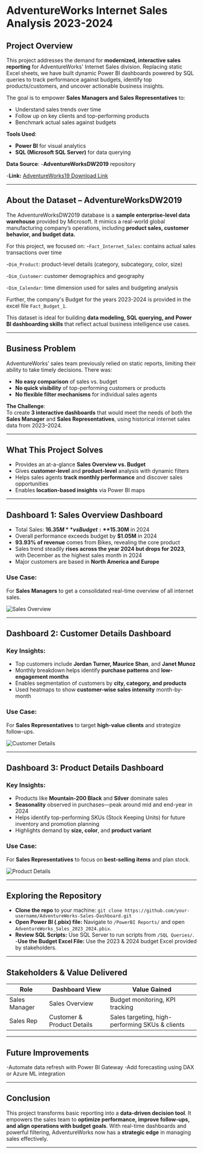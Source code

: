# AdventureWorks Internet Sales Analysis 2023-2024

##  Project Overview

This project addresses the demand for **modernized, interactive sales reporting** for AdventureWorks' Internet Sales division. Replacing static Excel sheets, we have built dynamic Power BI dashboards 
powered by SQL queries to track performance against budgets, identify top products/customers, and uncover actionable business insights.

The goal is to empower **Sales Managers and Sales Representatives** to:
- Understand sales trends over time
- Follow up on key clients and top-performing products
- Benchmark actual sales against budgets

**Tools Used**:  
- **Power BI** for visual analytics  
- **SQL (Microsoft SQL Server)** for data querying  

**Data Source**:
-**AdventureWorksDW2019** repository

-**Link:** <a href="https://github.com/Microsoft/sql-server-samples/releases/download/adventureworks/AdventureWorksDW2019.bak">AdventureWorks19 Download Link</a>

---

## About the Dataset – AdventureWorksDW2019

The AdventureWorksDW2019 database is a **sample enterprise-level data warehouse** provided by Microsoft. It mimics a real-world global manufacturing company’s operations, including **product sales, customer behavior, and budget data.**

For this project, we focused on:
-`Fact_Internet_Sales`: contains actual sales transactions over time

-`Dim_Product`: product-level details (category, subcategory, color, size)

-`Dim_Customer`: customer demographics and geography

-`Dim_Calendar`: time dimension used for sales and budgeting analysis

Further, the company's Budget for the years 2023-2024 is provided in the excel file `Fact_Budget_1`.

This dataset is ideal for building **data modeling, SQL querying, and Power BI dashboarding skills** that reflect actual business intelligence use cases.

___

##  Business Problem

AdventureWorks’ sales team previously relied on static reports, limiting their ability to take timely decisions. There was:
- **No easy comparison** of sales vs. budget
- **No quick visibility** of top-performing customers or products
- **No flexible filter mechanisms** for individual sales agents

**The Challenge**:  
To create **3 interactive dashboards** that would meet the needs of both the **Sales Manager** and **Sales Representatives**, using historical internet sales data from 2023–2024.

___


##  What This Project Solves

- Provides an at-a-glance **Sales Overview vs. Budget**
- Gives **customer-level** and **product-level** analysis with dynamic filters
- Helps sales agents **track monthly performance** and discover sales opportunities
- Enables **location-based insights** via Power BI maps

___

##  Dashboard 1: **Sales Overview Dashboard**

- Total Sales: **$16.35M** vs Budget: **$15.30M**  in 2024
- Overall performance exceeds budget by **$1.05M** in 2024
- **93.93% of revenue** comes from Bikes, revealing the core product
- Sales trend steadily **rises across the year 2024 but drops for 2023**, with December as the highest sales month in 2024
- Major customers are based in **North America and Europe**

###  Use Case:
For **Sales Managers** to get a consolidated real-time overview of all internet sales.

![Sales Overview](./Dashboards/Sales_Overview_image.jpg)

___

##  Dashboard 2: **Customer Details Dashboard**

###  Key Insights:

- Top customers include **Jordan Turner, Maurice Shan**, and **Janet Munoz**
- Monthly breakdown helps identify **purchase patterns** and **low-engagement months**
- Enables segmentation of customers by **city, category, and products**
- Used heatmaps to show **customer-wise sales intensity** month-by-month

###  Use Case:
For **Sales Representatives** to target **high-value clients** and strategize follow-ups.

![Customer Details](./Dashboards/Customer_Details_image.jpg)

___

##  Dashboard 3: **Product Details Dashboard**

###  Key Insights:

- Products like **Mountain-200 Black** and **Silver** dominate sales
- **Seasonality** observed in purchases—peak around mid and end-year in 2024
- Helps identify top-performing SKUs (Stock Keeping Units) for future inventory and promotion planning
- Highlights demand by **size, color**, and **product variant**

###  Use Case:
For **Sales Representatives** to focus on **best-selling items** and plan stock.

![Product Details](./Dashboards/Product_Details_image.jpg)

___

## Exploring the Repository

- **Clone the repo** to your machine:
 `git clone https://github.com/your-username/AdventureWorks-Sales-Dashboard.git`
- **Open Power BI (.pbix) file:**
  Navigate to `/PowerBI Reports/` and open `AdventureWorks_Sales_2023_2024.pbix`.
- **Review SQL Scripts:**
  Use SQL Server to run scripts from `/SQL Queries/`.
-**Use the Budget Excel File:**
  Use the 2023 & 2024 budget Excel provided by stakeholders.

___

## Stakeholders & Value Delivered

| Role          | Dashboard View             | Value Gained                                    |
| ------------- | -------------------------- | ----------------------------------------------- |
| Sales Manager | Sales Overview             | Budget monitoring, KPI tracking                 |
| Sales Rep     | Customer & Product Details | Sales targeting, high-performing SKUs & clients |


___

## Future Improvements

-Automate data refresh with Power BI Gateway
-Add forecasting using DAX or Azure ML integration


___

## Conclusion

This project transforms basic reporting into a **data-driven decision tool**. It empowers the sales team to **optimize performance, improve follow-ups, and align operations with budget goals**. With real-time dashboards and powerful filtering, AdventureWorks now has a **strategic edge** in managing sales effectively.

___
